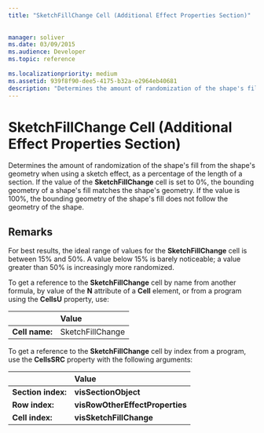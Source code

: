 ```yaml
---
title: "SketchFillChange Cell (Additional Effect Properties Section)"
 
 
manager: soliver
ms.date: 03/09/2015
ms.audience: Developer
ms.topic: reference
 
ms.localizationpriority: medium
ms.assetid: 939f8f90-dee5-4175-b32a-e2964eb40681
description: "Determines the amount of randomization of the shape's fill from the shape's geometry when using a sketch effect, as a percentage of the length of a section. If the value of the SketchFillChange cell is set to 0%, the bounding geometry of a shape's fill matches the shape's geometry. If the value is 100%, the bounding geometry of the shape's fill does not follow the geometry of the shape."
---
```


# SketchFillChange Cell (Additional Effect Properties Section)

Determines the amount of randomization of the shape's fill from the shape's geometry when using a sketch effect, as a percentage of the length of a section. If the value of the **SketchFillChange** cell is set to 0%, the bounding geometry of a shape's fill matches the shape's geometry. If the value is 100%, the bounding geometry of the shape's fill does not follow the geometry of the shape. 
  
## Remarks

For best results, the ideal range of values for the **SketchFillChange** cell is between 15% and 50%. A value below 15% is barely noticeable; a value greater than 50% is increasingly more randomized. 
  
To get a reference to the **SketchFillChange** cell by name from another formula, by value of the **N** attribute of a **Cell** element, or from a program using the **CellsU** property, use: 
  
||Value |
|:-----|:-----|
| **Cell name:**  <br/> | SketchFillChange  <br/> |
   
To get a reference to the **SketchFillChange** cell by index from a program, use the **CellsSRC** property with the following arguments: 
  
||Value |
|:-----|:-----|
| **Section index:**  <br/> |**visSectionObject** <br/> |
| **Row index:**  <br/> |**visRowOtherEffectProperties** <br/> |
| **Cell index:**  <br/> |**visSketchFillChange** <br/> |
   

